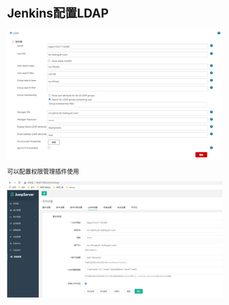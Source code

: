 # Jenkins配置LDAP



![image-20200924223224234](../image/image-20200924223224234.png)

可以配置权限管理插件使用





![image-20200924224035842](../image/image-20200924224035842.png)